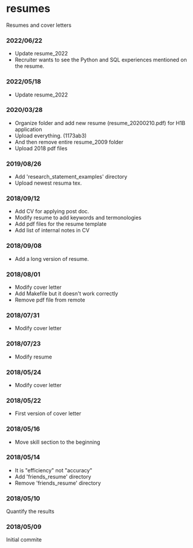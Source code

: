 # resumes
Resumes and cover letters

### 2022/06/22
* Update resume_2022
* Recruiter wants to see the Python and SQL experiences mentioned on the resume.

### 2022/05/18
* Update resume_2022

### 2020/03/28
* Organize folder and add new resume (resume_20200210.pdf) for H1B application
* Upload everything. (1173ab3)
* And then remove entire resume_2009 folder
* Upload 2018 pdf files

### 2019/08/26
* Add 'research_statement_examples' directory
* Upload newest resuma tex.

### 2018/09/12
* Add CV for applying post doc.
* Modify resume to add keywords and termonologies
* Add pdf files for the resume template
* Add list of internal notes in CV

### 2018/09/08
* Add a long version of resume.

### 2018/08/01
* Modify cover letter
* Add Makefile but it doesn't work correctly
* Remove pdf file from remote

### 2018/07/31
* Modify cover letter

### 2018/07/23
* Modify resume

### 2018/05/24
* Modify cover letter

### 2018/05/22
* First version of cover letter

### 2018/05/16
* Move skill section to the beginning

### 2018/05/14
* It is "efficiency" not "accuracy"
* Add 'friends_resume' directory
* Remove 'friends_resume' directory

### 2018/05/10
Quantify the results

### 2018/05/09
Initial commite
